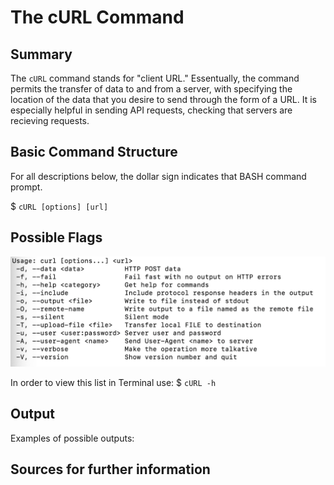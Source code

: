 # The cURL Command

## Summary
The `cURL` command stands for "client URL." Essentually, the command permits the transfer of data to and from a server, with specifying the location of the data that you desire to send through the form of a URL. It is especially helpful in sending API requests, checking that servers are recieving requests.

## Basic Command Structure
For all descriptions below, the dollar sign indicates that BASH command prompt.

$ `cURL [options] [url]`

## Possible Flags
![screenshot of cURL flags](cURL_flags.png)

In order to view this list in Terminal use:
$ `cURL -h`

## Output
Examples of possible outputs:



## Sources for further information
